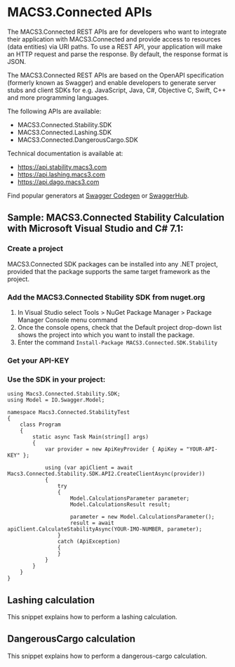# MACS3.Connected APIs

The MACS3.Connected REST APIs are for developers who want to integrate their application with MACS3.Connected and provide access to resources (data entities) via URI paths. To use a REST API, your application will make an HTTP request and parse the response. By default, the response format is JSON.

The MACS3.Connected REST APIs are based on the OpenAPI specification (formerly known as Swagger) and enable developers to generate server stubs and client SDKs for e.g. JavaScript, Java, C#, Objective C, Swift, C++ and more programming languages.

The following APIs are available:

* MACS3.Connected.Stability.SDK
* MACS3.Connected.Lashing.SDK
* MACS3.Connected.DangerousCargo.SDK

Technical documentation is available at:

* https://api.stability.macs3.com
* https://api.lashing.macs3.com
* https://api.dago.macs3.com

Find popular generators at [Swagger Codegen](https://swagger.io/tools/swagger-codegen) or [SwaggerHub](https://swagger.io/tools/swaggerhub).

## Sample: MACS3.Connected Stability Calculation with Microsoft Visual Studio and C# 7.1:

### Create a project
MACS3.Connected SDK packages can be installed into any .NET project, provided that the package supports the same target framework as the project.

### Add the MACS3.Connected Stability SDK from nuget.org
1. In Visual Studio select Tools > NuGet Package Manager > Package Manager Console menu command
2. Once the console opens, check that the Default project drop-down list shows the project into which you want to install the package.
3. Enter the command ```Install-Package MACS3.Connected.SDK.Stability```

### Get your API-KEY

### Use the SDK in your project:
```
using Macs3.Connected.Stability.SDK;
using Model = IO.Swagger.Model;

namespace Macs3.Connected.StabilityTest
{
    class Program
    {
        static async Task Main(string[] args)
        {
            var provider = new ApiKeyProvider { ApiKey = "YOUR-API-KEY" };
            
            using (var apiClient = await Macs3.Connected.Stability.SDK.API2.CreateClientAsync(provider))
            {
                try
                {
                    Model.CalculationsParameter parameter;
                    Model.CalculationsResult result;

                    parameter = new Model.CalculationsParameter();
                    result = await apiClient.CalculateStabilityAsync(YOUR-IMO-NUMBER, parameter);
                }
                catch (ApiException)
                {
                }
            }
        }
    }
}
```

## Lashing calculation
This snippet explains how to perform a lashing calculation.

## DangerousCargo calculation
This snippet explains how to perform a dangerous-cargo calculation.
